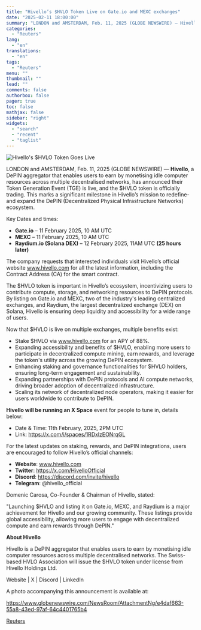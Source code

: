 ```yaml
---
title: "Hivello’s $HVLO Token Live on Gate.io and MEXC exchanges"
date: "2025-02-11 18:00:00"
summary: "LONDON and AMSTERDAM, Feb. 11, 2025 (GLOBE NEWSWIRE) — Hivello, a DePIN aggregator that enables users to earn by monetising idle computer resources across multiple decentralised networks, has announced their Token Generation Event (TGE) is live, and the $HVLO token is officially trading. This marks a significant milestone in Hivello’s..."
categories:
  - "Reuters"
lang:
  - "en"
translations:
  - "en"
tags:
  - "Reuters"
menu: ""
thumbnail: ""
lead: ""
comments: false
authorbox: false
pager: true
toc: false
mathjax: false
sidebar: "right"
widgets:
  - "search"
  - "recent"
  - "taglist"
---
```


![Hivello's $HVLO Token Goes Live](https://s3.tradingview.com/news/image/tag:reuters.com,2025-02-11:newsml_GNE5DgPGj-7464b242d62fdddf8e3593ed08173d77-resized.jpeg)

LONDON and AMSTERDAM, Feb. 11, 2025 (GLOBE NEWSWIRE) — **Hivello**, a DePIN aggregator that enables users to earn by monetising idle computer resources across multiple decentralised networks, has announced their Token Generation Event (TGE) is live, and the $HVLO token is officially trading. This marks a significant milestone in Hivello’s mission to redefine- and expand the DePIN (Decentralized Physical Infrastructure Networks) ecosystem.

Key Dates and times:

* **Gate.io** – 11 February 2025, 10 AM UTC
* **MEXC** – 11 February 2025, 10 AM UTC
* **Raydium.io (Solana DEX)** – 12 February 2025, 11AM UTC **(25 hours later)**

The company requests that interested individuals visit Hivello’s official website www.hivello.com for all the latest information, including the Contract Address (CA) for the smart contract.

The $HVLO token is important in Hivello’s ecosystem, incentivizing users to contribute compute, storage, and networking resources to DePIN protocols. By listing on Gate.io and MEXC, two of the industry's leading centralized exchanges, and Raydium, the largest decentralized exchange (DEX) on Solana, Hivello is ensuring deep liquidity and accessibility for a wide range of users.

Now that $HVLO is live on multiple exchanges, multiple benefits exist:

* Stake $HVLO via www.hivello.com for an APY of 88%.
* Expanding accessibility and benefits of $HVLO, enabling more users to participate in decentralized compute mining, earn rewards, and leverage the token's utility across the growing DePIN ecosystem.
* Enhancing staking and governance functionalities for $HVLO holders, ensuring long-term engagement and sustainability.
* Expanding partnerships with DePIN protocols and AI compute networks, driving broader adoption of decentralized infrastructure.
* Scaling its network of decentralized node operators, making it easier for users worldwide to contribute to DePIN.

**Hivello will be running an X Space** event for people to tune in, details below:

* Date & Time: 11th February, 2025, 2PM UTC
* Link: https://x.com/i/spaces/1RDxlzEONrqGL

For the latest updates on staking, rewards, and DePIN integrations, users are encouraged to follow Hivello’s official channels:

* **Website**: www.hivello.com
* **Twitter**: https://x.com/HivelloOfficial
* **Discord**: https://discord.com/invite/hivello
* **Telegram**: @hivello\_official

Domenic Carosa, Co-Founder & Chairman of Hivello, stated:

"Launching $HVLO and listing it on Gate.io, MEXC, and Raydium is a major achievement for Hivello and our growing community. These listings provide global accessibility, allowing more users to engage with decentralized compute and earn rewards through DePIN."

**About Hivello**

Hivello is a DePIN aggregator that enables users to earn by monetising idle computer resources across multiple decentralised networks. The Swiss-based HVLO Association will issue the $HVLO token under license from Hivello Holdings Ltd.

Website | X | Discord | LinkedIn

A photo accompanying this announcement is available at:

https://www.globenewswire.com/NewsRoom/AttachmentNg/e4daf663-55a8-43ed-97af-64c4401765b4

[Reuters](https://www.tradingview.com/news/reuters.com,2025-02-11:newsml_GNE5DgPGj:0-hivello-s-hvlo-token-live-on-gate-io-and-mexc-exchanges/)
